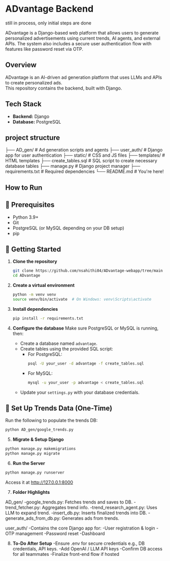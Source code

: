 # ADvantage Backend

still in process, only initial steps are done

ADvantage is a Django-based web platform that allows users to generate personalized advertisements using current trends, AI agents, and external APIs. The system also includes a secure user authentication flow with features like password reset via OTP.

## Overview

ADvantage is an AI-driven ad generation platform that uses LLMs and APIs to create personalized ads.  
This repository contains the backend, built with Django.

## Tech Stack

- **Backend:** Django
- **Database:** PostgreSQL

## project structure

├── AD_gen/ # Ad generation scripts and agents
├── user_auth/ # Django app for user authentication
├── static/ # CSS and JS files
├── templates/ # HTML templates
├── create_tables.sql # SQL script to create necessary database tables
├── manage.py # Django project manager
├── requirements.txt # Required dependencies
└── README.md # You're here!

## How to Run

## 🔧 Prerequisites

- Python 3.9+
- Git
- PostgreSQL (or MySQL depending on your DB setup)
- pip

## 🚀 Getting Started

1. **Clone the repository**

   ```bash
   git clone https://github.com/nsahithi04/ADvantage-webapp/tree/main
   cd ADvantage
   ```

2. **Create a virtual environment**

   ```bash
   python -m venv venv
   source venv/bin/activate  # On Windows: venv\Scripts\activate
   ```

3. **Install dependencies**

   ```bash
   pip install -r requirements.txt
   ```

4. **Configure the database**
   Make sure PostgreSQL or MySQL is running, then:
   - Create a database named `advantage`.
   - Create tables using the provided SQL script:
     - For PostgreSQL:
       ```bash
       psql -U your_user -d advantage -f create_tables.sql
       ```
     - For MySQL:
       ```bash
       mysql -u your_user -p advantage < create_tables.sql
       ```
   - Update your `settings.py` with your database credentials.

## 🧠 Set Up Trends Data (One-Time)

Run the following to populate the trends DB:

```bash
python AD_gen/google_trends.py
```

5. **Migrate & Setup Django**

```bash
python manage.py makemigrations
python manage.py migrate

```

6. **Run the Server**

```bash
python manage.py runserver
```

Access it at http://127.0.0.1:8000

7. **Folder Highlights**

AD_gen/
-google_trends.py: Fetches trends and saves to DB.
-trend_fetcher.py: Aggregates trend info.
-trend_research_agent.py: Uses LLM to expand trend.
-insert_db.py: Inserts finalized trends into DB.
-generate_ads_from_db.py: Generates ads from trends.

user_auth/
-Contains the core Django app for:
-User registration & login
-OTP management
-Password reset
-Dashboard

8. **To-Do After Setup**
   -Ensure .env for secure credentials e.g., DB credentials, API keys.
   -Add OpenAI / LLM API keys
   -Confirm DB access for all teammates
   -Finalize front-end flow if hosted
